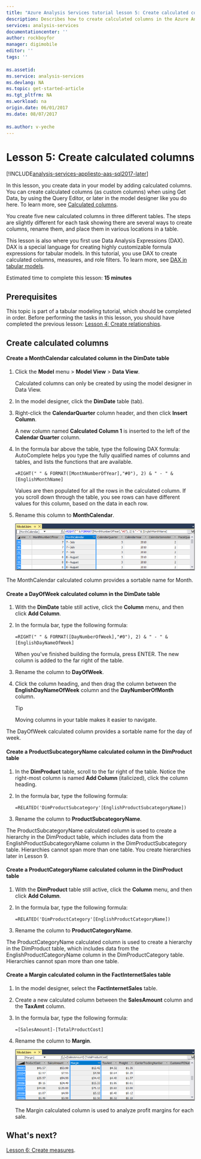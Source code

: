 ```yaml
---
title: "Azure Analysis Services tutorial lesson 5: Create calculated columns | Azure"
description: Describes how to create calculated columns in the Azure Analysis Services tutorial project. 
services: analysis-services
documentationcenter: ''
author: rockboyfor
manager: digimobile
editor: ''
tags: ''

ms.assetid: 
ms.service: analysis-services
ms.devlang: NA
ms.topic: get-started-article
ms.tgt_pltfrm: NA
ms.workload: na
origin.date: 06/01/2017
ms.date: 08/07/2017

ms.author: v-yeche
---
```

# Lesson 5: Create calculated columns

[!INCLUDE[analysis-services-appliesto-aas-sql2017-later](../../../includes/analysis-services-appliesto-aas-sql2017-later.md)]

In this lesson, you create data in your model by adding calculated columns. You can create calculated columns (as custom columns) when using Get Data, by using the Query Editor, or later in the model designer like you do here. To learn more, see [Calculated columns](/sql/analysis-services/tabular-models/ssas-calculated-columns).

You create five new calculated columns in three different tables. The steps are slightly different for each task showing there are several ways to create columns, rename them, and place them in various locations in a table.  

This lesson is also where you first use Data Analysis Expressions (DAX). DAX is a special language for creating highly customizable formula expressions for tabular models. In this tutorial, you use DAX to create calculated columns, measures, and role filters. To learn more, see [DAX in tabular models](/sql/analysis-services/tabular-models/understanding-dax-in-tabular-models-ssas-tabular). 

Estimated time to complete this lesson: **15 minutes**  

## Prerequisites  
This topic is part of a tabular modeling tutorial, which should be completed in order. Before performing the tasks in this lesson, you should have completed the previous lesson: [Lesson 4: Create relationships](../tutorials/aas-lesson-4-create-relationships.md). 

## Create calculated columns  

#### Create a MonthCalendar calculated column in the DimDate table  

1.  Click the **Model** menu > **Model View** > **Data View**.  

    Calculated columns can only be created by using the model designer in Data View.  

2.  In the model designer, click the **DimDate** table (tab).  

3.  Right-click the **CalendarQuarter** column header, and then click **Insert Column**.  

    A new column named **Calculated Column 1** is inserted to the left of the **Calendar Quarter** column.  

4.  In the formula bar above the table, type the following DAX formula: AutoComplete helps you type the fully qualified names of columns and tables, and lists the functions that are available.  

    ```  
    =RIGHT(" " & FORMAT([MonthNumberOfYear],"#0"), 2) & " - " & [EnglishMonthName]  
    ``` 

    Values are then populated for all the rows in the calculated column. If you scroll down through the table, you see rows can have different values for this column, based on the data in each row.    

5.  Rename this column to **MonthCalendar**. 

    ![aas-lesson5-newcolumn](../tutorials/media/aas-lesson5-newcolumn.png) 

The MonthCalendar calculated column provides a sortable name for Month.  

#### Create a DayOfWeek calculated column in the DimDate table  

1.  With the **DimDate** table still active, click the **Column** menu, and then click **Add Column**.  

2.  In the formula bar, type the following formula:  

    ```
    =RIGHT(" " & FORMAT([DayNumberOfWeek],"#0"), 2) & " - " & [EnglishDayNameOfWeek]  
    ```

    When you've finished building the formula, press ENTER. The new column is added to the far right of the table.  

3.  Rename the column to **DayOfWeek**.  

4.  Click the column heading, and then drag the column between the **EnglishDayNameOfWeek** column and the **DayNumberOfMonth** column.  

    > [!TIP]  
    > Moving columns in your table makes it easier to navigate.  

The DayOfWeek calculated column provides a sortable name for the day of week.  

#### Create a ProductSubcategoryName calculated column in the DimProduct table  

1.  In the **DimProduct** table, scroll to the far right of the table. Notice the right-most column is named **Add Column** (italicized), click the column heading.  

2.  In the formula bar, type the following formula:  

    ```
    =RELATED('DimProductSubcategory'[EnglishProductSubcategoryName])  
    ```

3.  Rename the column to **ProductSubcategoryName**.  

The ProductSubcategoryName calculated column is used to create a hierarchy in the DimProduct table, which includes data from the EnglishProductSubcategoryName column in the DimProductSubcategory table. Hierarchies cannot span more than one table. You create hierarchies later in Lesson 9.  

#### Create a ProductCategoryName calculated column in the DimProduct table  

1.  With the **DimProduct** table still active, click the **Column** menu, and then click **Add Column**.  

2.  In the formula bar, type the following formula:  

    ```
    =RELATED('DimProductCategory'[EnglishProductCategoryName]) 
    ```

3.  Rename the column to **ProductCategoryName**.  

The ProductCategoryName calculated column is used to create a hierarchy in the DimProduct table, which includes data from the EnglishProductCategoryName column in the DimProductCategory table. Hierarchies cannot span more than one table.  

#### Create a Margin calculated column in the FactInternetSales table  

1.  In the model designer, select the **FactInternetSales** table.  

2.  Create a new calculated column between the **SalesAmount** column and the **TaxAmt** column.  

3.  In the formula bar, type the following formula:  

    ```
    =[SalesAmount]-[TotalProductCost]
    ``` 

4.  Rename the column to **Margin**.  

      ![aas-lesson5-newmargin](../tutorials/media/aas-lesson5-newmargin.png)

    The Margin calculated column is used to analyze profit margins for each sale.  

## What's next?
[Lesson 6: Create measures](../tutorials/aas-lesson-6-create-measures.md).